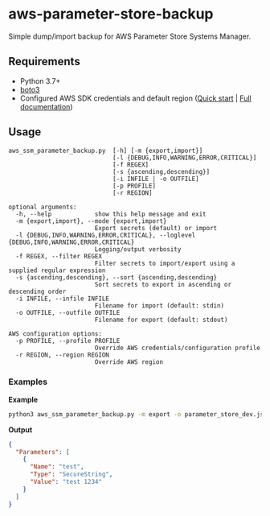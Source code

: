 # aws-parameter-store-backup
Simple dump/import backup for AWS Parameter Store Systems Manager.

## Requirements
* Python 3.7+
* [boto3](https://pypi.org/project/boto3/)
* Configured AWS SDK credentials and default region ([Quick start](https://boto3.amazonaws.com/v1/documentation/api/latest/guide/quickstart.html#configuration) | [Full documentation](https://boto3.amazonaws.com/v1/documentation/api/latest/guide/configuration.html))

## Usage
```
aws_ssm_parameter_backup.py  [-h] [-m {export,import}]
                             [-l {DEBUG,INFO,WARNING,ERROR,CRITICAL}]
                             [-f REGEX]
                             [-s {ascending,descending}]
                             [-i INFILE | -o OUTFILE]
                             [-p PROFILE]
                             [-r REGION]

optional arguments:
  -h, --help            show this help message and exit
  -m {export,import}, --mode {export,import}
                        Export secrets (default) or import
  -l {DEBUG,INFO,WARNING,ERROR,CRITICAL}, --loglevel {DEBUG,INFO,WARNING,ERROR,CRITICAL}
                        Logging/output verbosity
  -f REGEX, --filter REGEX
                        Filter secrets to import/export using a supplied regular expression
  -s {ascending,descending}, --sort {ascending,descending}
                        Sort secrets to export in ascending or descending order
  -i INFILE, --infile INFILE
                        Filename for import (default: stdin)
  -o OUTFILE, --outfile OUTFILE
                        Filename for export (default: stdout)

AWS configuration options:
  -p PROFILE, --profile PROFILE
                        Override AWS credentials/configuration profile
  -r REGION, --region REGION
                        Override AWS region
```

### Examples

**Example**
```bash
python3 aws_ssm_parameter_backup.py -m export -o parameter_store_dev.json -s ascending
```

**Output**
```json
{
  "Parameters": [
    {
      "Name": "test",
      "Type": "SecureString",
      "Value": "test 1234"
    }
  ]
}
```

